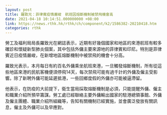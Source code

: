 ```yaml
---
layout: post
title: 羅致光：菲律賓疫情嚴峻　航班因熔斷機制被禁飛機會高
date: 2021-04-18 10:14:51.000000000 +08:00
link: https://news.rthk.hk/rthk/ch/component/k2/1586382-20210418.htm
categories: rthk
---
```


勞工及福利局局長羅致光在網誌表示，近期有好幾個國家和地區的來港航班有較多確診和懷疑新型肺炎個案，其中包括外傭主要來源地的菲律賓和印尼。特別是菲律賓近日疫情嚴峻，在新增地區熔斷機制中被禁飛的機會十分高。

羅致光表示，本月每日有約百名外傭乘坐航班來港，一旦觸發熔斷機制，所有從這些地區來港的民航客機便須停飛14天，每次禁飛可能有過千計的外傭及僱主受影響。除了新聘外傭可能延遲抵港，一些回鄉度假的外傭亦可能被逼滯留。

他表示，在防疫的大前提下，衛生當局採取熔斷機制是必須，只能提醒外傭、僱主和職業介紹所預早籌謀。勞工處已經聯絡主要外傭輸出國家的駐港總領事館、外傭及僱主團體、職業介紹所組織等，告知有關機制已經實施，並會廣泛發放有關訊息，僱主及外傭可以及早應對。
